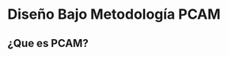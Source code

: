 # Diseño Bajo Metodología PCAM

## ¿Que es PCAM?
<!--stackedit_data:
eyJoaXN0b3J5IjpbLTEwMzY3NzEwOTVdfQ==
-->